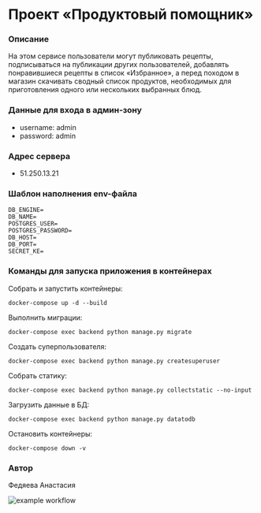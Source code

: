# Проект «Продуктовый помощник»
### Описание
На этом сервисе пользователи могут публиковать рецепты, подписываться на публикации других пользователей, добавлять понравившиеся рецепты в список «Избранное», а перед походом в магазин скачивать сводный список продуктов, необходимых для приготовления одного или нескольких выбранных блюд.
### Данные для входа в админ-зону
- username: admin
- password: admin

### Адрес сервера 
- 51.250.13.21

### Шаблон наполнения env-файла
```
DB_ENGINE=
DB_NAME=
POSTGRES_USER=
POSTGRES_PASSWORD=
DB_HOST=
DB_PORT=
SECRET_KE=
```

### Команды для запуска приложения в контейнерах
Собрать и запустить контейнеры:
```
docker-compose up -d --build
```
Выполнить миграции:
```
docker-compose exec backend python manage.py migrate
```
Создать суперпользователя:
```
docker-compose exec backend python manage.py createsuperuser
```
Собрать статику:
```
docker-compose exec backend python manage.py collectstatic --no-input
```
Загрузить данные в БД:
```
docker-compose exec backend python manage.py datatodb
```
Остановить контейнеры:
```
docker-compose down -v 
```
### Автор
Федяева Анастасия

![example workflow](https://github.com/FedyaevaAS/foodgram-project-react/actions/workflows/foodgram_workflow.yml/badge.svg)